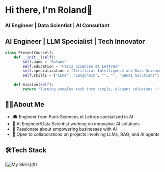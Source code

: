 # Hi there, I'm Roland👋

### AI Engineer | Data Scientist | AI Consultant

## AI Engineer | LLM Specialist | Tech Innovator  

```python
class PresentYourself:
    def __init__(self):
        self.name = "Roland"
        self.education = "Paris Sciences et Lettres"
        self.specialization = "Artificial Intelligence and Data Science"
        self.skills = ["LLMs", "LangChain", "", "", "GenAI Solutions"]
    
    def mission(self):
        return "Turning complex tech into simple, elegant solutions 💡"
```

## 🧑‍💻About Me

- 🎓 Engineer from Paris Sciences et Lettres specialized in AI
- 💼 AI Engineer/Data Scientist working on innovative AI solutions
- 🌱 Passionate about empowering businesses with AI
- 🤝 Open to collaborations on projects involving LLMs, RAG, and AI agents

## 🛠️Tech Stack 
[![My Skills](https://skillicons.dev/icons?i=python,vscode,git,github,pycharm,html,css,js,mysql,md,)](#)

